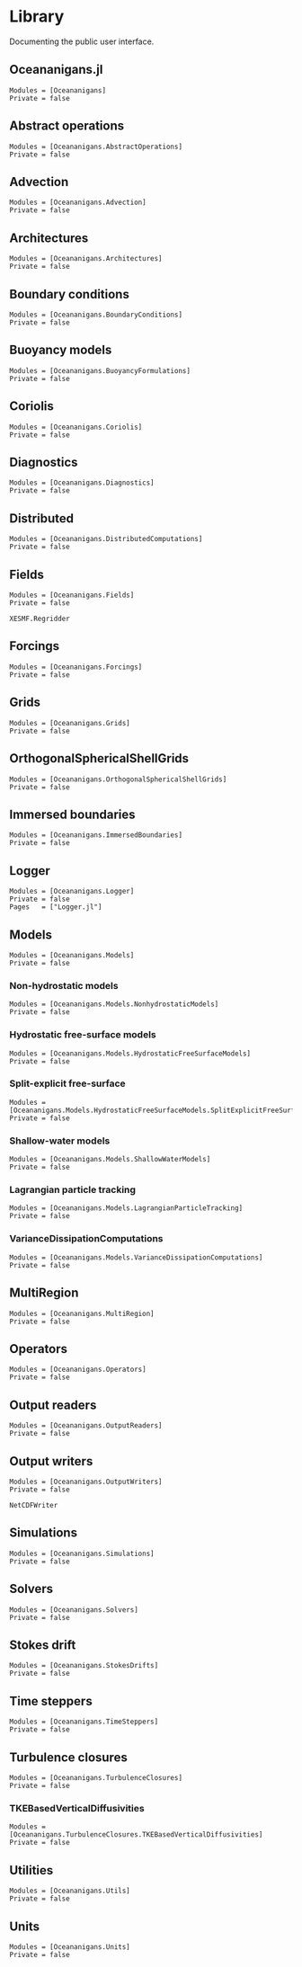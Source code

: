 # Library

Documenting the public user interface.

## Oceananigans.jl

```@autodocs
Modules = [Oceananigans]
Private = false
```

## Abstract operations

```@autodocs
Modules = [Oceananigans.AbstractOperations]
Private = false
```

## Advection

```@autodocs
Modules = [Oceananigans.Advection]
Private = false
```

## Architectures

```@autodocs
Modules = [Oceananigans.Architectures]
Private = false
```

## Boundary conditions

```@autodocs
Modules = [Oceananigans.BoundaryConditions]
Private = false
```

## Buoyancy models

```@autodocs
Modules = [Oceananigans.BuoyancyFormulations]
Private = false
```

## Coriolis

```@autodocs
Modules = [Oceananigans.Coriolis]
Private = false
```

## Diagnostics

```@autodocs
Modules = [Oceananigans.Diagnostics]
Private = false
```

## Distributed

```@autodocs
Modules = [Oceananigans.DistributedComputations]
Private = false
```

## Fields

```@autodocs
Modules = [Oceananigans.Fields]
Private = false
```
```@docs
XESMF.Regridder
```

## Forcings

```@autodocs
Modules = [Oceananigans.Forcings]
Private = false
```

## Grids

```@autodocs
Modules = [Oceananigans.Grids]
Private = false
```

## OrthogonalSphericalShellGrids

```@autodocs
Modules = [Oceananigans.OrthogonalSphericalShellGrids]
Private = false
```

## Immersed boundaries

```@autodocs
Modules = [Oceananigans.ImmersedBoundaries]
Private = false
```

## Logger

```@autodocs
Modules = [Oceananigans.Logger]
Private = false
Pages   = ["Logger.jl"]
```

## Models

```@autodocs
Modules = [Oceananigans.Models]
Private = false
```

### Non-hydrostatic models

```@autodocs
Modules = [Oceananigans.Models.NonhydrostaticModels]
Private = false
```

### Hydrostatic free-surface models

```@autodocs
Modules = [Oceananigans.Models.HydrostaticFreeSurfaceModels]
Private = false
```

### Split-explicit free-surface

```@autodocs
Modules = [Oceananigans.Models.HydrostaticFreeSurfaceModels.SplitExplicitFreeSurfaces]
Private = false
```

### Shallow-water models

```@autodocs
Modules = [Oceananigans.Models.ShallowWaterModels]
Private = false
```

### Lagrangian particle tracking

```@autodocs
Modules = [Oceananigans.Models.LagrangianParticleTracking]
Private = false
```

### VarianceDissipationComputations

```@autodocs
Modules = [Oceananigans.Models.VarianceDissipationComputations]
Private = false
```

## MultiRegion

```@autodocs
Modules = [Oceananigans.MultiRegion]
Private = false
```

## Operators

```@autodocs
Modules = [Oceananigans.Operators]
Private = false
```

## Output readers

```@autodocs
Modules = [Oceananigans.OutputReaders]
Private = false
```

## Output writers

```@autodocs
Modules = [Oceananigans.OutputWriters]
Private = false
```
```@docs
NetCDFWriter
```

## Simulations

```@autodocs
Modules = [Oceananigans.Simulations]
Private = false
```

## Solvers

```@autodocs
Modules = [Oceananigans.Solvers]
Private = false
```

## Stokes drift

```@autodocs
Modules = [Oceananigans.StokesDrifts]
Private = false
```

## Time steppers

```@autodocs
Modules = [Oceananigans.TimeSteppers]
Private = false
```

## Turbulence closures

```@autodocs
Modules = [Oceananigans.TurbulenceClosures]
Private = false
```

### TKEBasedVerticalDiffusivities

```@autodocs
Modules = [Oceananigans.TurbulenceClosures.TKEBasedVerticalDiffusivities]
Private = false
```

## Utilities

```@autodocs
Modules = [Oceananigans.Utils]
Private = false
```

## Units

```@autodocs
Modules = [Oceananigans.Units]
Private = false
```
